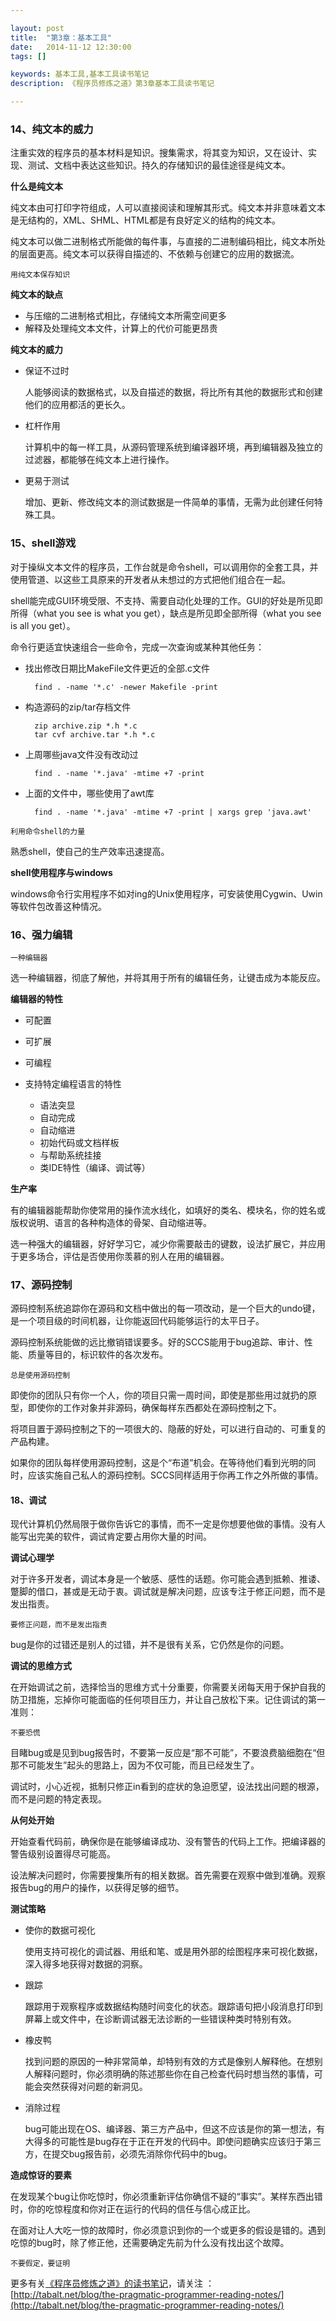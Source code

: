 ```yaml
---

layout: post
title:  "第3章：基本工具"
date:   2014-11-12 12:30:00
tags: []

keywords: 基本工具,基本工具读书笔记
description: 《程序员修炼之道》第3章基本工具读书笔记

---
```



### 14、纯文本的威力


注重实效的程序员的基本材料是知识。搜集需求，将其变为知识，又在设计、实现、测试、文档中表达这些知识。持久的存储知识的最佳途径是纯文本。

**什么是纯文本**

纯文本由可打印字符组成，人可以直接阅读和理解其形式。纯文本并非意味着文本是无结构的，XML、SHML、HTML都是有良好定义的结构的纯文本。

纯文本可以做二进制格式所能做的每件事，与直接的二进制编码相比，纯文本所处的层面更高。纯文本可以获得自描述的、不依赖与创建它的应用的数据流。


`用纯文本保存知识`

**纯文本的缺点**

* 与压缩的二进制格式相比，存储纯文本所需空间更多
* 解释及处理纯文本文件，计算上的代价可能更昂贵


**纯文本的威力**

* 保证不过时

	人能够阅读的数据格式，以及自描述的数据，将比所有其他的数据形式和创建他们的应用都活的更长久。

* 杠杆作用

	计算机中的每一样工具，从源码管理系统到编译器环境，再到编辑器及独立的过滤器，都能够在纯文本上进行操作。

* 更易于测试

	增加、更新、修改纯文本的测试数据是一件简单的事情，无需为此创建任何特殊工具。


### 15、shell游戏


对于操纵文本文件的程序员，工作台就是命令shell，可以调用你的全套工具，并使用管道、以这些工具原来的开发者从未想过的方式把他们组合在一起。

shell能完成GUI环境受限、不支持、需要自动化处理的工作。GUI的好处是所见即所得（what you see is what you get），缺点是所见即全部所得（what you see is all you get）。

命令行更适宜快速组合一些命令，完成一次查询或某种其他任务：

* 找出修改日期比MakeFile文件更近的全部.c文件

		find . -name '*.c' -newer Makefile -print

* 构造源码的zip/tar存档文件

		zip archive.zip *.h *.c
		tar cvf archive.tar *.h *.c

* 上周哪些java文件没有改动过

		find . -name '*.java' -mtime +7 -print

* 上面的文件中，哪些使用了awt库

		find . -name '*.java' -mtime +7 -print | xargs grep 'java.awt'


`利用命令shell的力量`

熟悉shell，使自己的生产效率迅速提高。


**shell使用程序与windows**

windows命令行实用程序不如对ing的Unix使用程序，可安装使用Cygwin、Uwin等软件包改善这种情况。



### 16、强力编辑

`一种编辑器`

选一种编辑器，彻底了解他，并将其用于所有的编辑任务，让键击成为本能反应。


**编辑器的特性**

* 可配置
* 可扩展
* 可编程
* 支持特定编程语言的特性
	
	* 语法突显
	* 自动完成
	* 自动缩进
	* 初始代码或文档样板
	* 与帮助系统挂接
	* 类IDE特性（编译、调试等）
	
	
**生产率**

有的编辑器能帮助你使常用的操作流水线化，如填好的类名、模块名，你的姓名或版权说明、语言的各种构造体的骨架、自动缩进等。

选一种强大的编辑器，好好学习它，减少你需要敲击的键数，设法扩展它，并应用于更多场合，评估是否使用你羡慕的别人在用的编辑器。


### 17、源码控制


源码控制系统追踪你在源码和文档中做出的每一项改动，是一个巨大的undo键，是一个项目级的时间机器，让你能返回代码能够运行的太平日子。

源码控制系统能做的远比撤销错误要多。好的SCCS能用于bug追踪、审计、性能、质量等目的，标识软件的各次发布。

`总是使用源码控制`

即使你的团队只有你一个人，你的项目只需一周时间，即使是那些用过就扔的原型，即使你的工作对象并非源码，确保每样东西都处在源码控制之下。

将项目置于源码控制之下的一项很大的、隐蔽的好处，可以进行自动的、可重复的产品构建。

如果你的团队每样使用源码控制，这是个“布道”机会。在等待他们看到光明的同时，应该实施自己私人的源码控制。SCCS同样适用于你再工作之外所做的事情。


#### 18、调试


现代计算机仍然局限于做你告诉它的事情，而不一定是你想要他做的事情。没有人能写出完美的软件，调试肯定要占用你大量的时间。


**调试心理学**

对于许多开发者，调试本身是一个敏感、感性的话题。你可能会遇到抵赖、推诿、蹩脚的借口，甚或是无动于衷。调试就是解决问题，应该专注于修正问题，而不是发出指责。

`要修正问题，而不是发出指责`

bug是你的过错还是别人的过错，并不是很有关系，它仍然是你的问题。


**调试的思维方式**

在开始调试之前，选择恰当的思维方式十分重要，你需要关闭每天用于保护自我的防卫措施，忘掉你可能面临的任何项目压力，并让自己放松下来。记住调试的第一准则：

`不要恐慌`

目睹bug或是见到bug报告时，不要第一反应是“那不可能”，不要浪费脑细胞在“但那不可能发生”起头的思路上，因为不仅可能，而且已经发生了。

调试时，小心近视，抵制只修正in看到的症状的急迫愿望，设法找出问题的根源，而不是问题的特定表现。


**从何处开始**

开始查看代码前，确保你是在能够编译成功、没有警告的代码上工作。把编译器的警告级别设置得尽可能高。

设法解决问题时，你需要搜集所有的相关数据。首先需要在观察中做到准确。观察报告bug的用户的操作，以获得足够的细节。


**测试策略**

* 使你的数据可视化

	使用支持可视化的调试器、用纸和笔、或是用外部的绘图程序来可视化数据，深入得多地获得对数据的洞察。

* 跟踪

	跟踪用于观察程序或数据结构随时间变化的状态。跟踪语句把小段消息打印到屏幕上或文件中，在诊断调试器无法诊断的一些错误种类时特别有效。

* 橡皮鸭

	找到问题的原因的一种非常简单，却特别有效的方式是像别人解释他。在想别人解释问题时，你必须明确的陈述那些你在自己检查代码时想当然的事情，可能会突然获得对问题的新洞见。

* 消除过程

	bug可能出现在OS、编译器、第三方产品中，但这不应该是你的第一想法，有大得多的可能性是bug存在于正在开发的代码中。即使问题确实应该归于第三方，在提交bug报告前，必须先消除你代码中的bug。
	
	
**造成惊讶的要素**

在发现某个bug让你吃惊时，你必须重新评估你确信不疑的“事实”。某样东西出错时，你的吃惊程度和你对正在运行的代码的信任与信心成正比。

在面对让人大吃一惊的故障时，你必须意识到你的一个或更多的假设是错的。遇到吃惊的bug时，除了修正他，还需要确定先前为什么没有找出这个故障。

`不要假定，要证明`










更多有关[《程序员修炼之道》的读书笔记](http://tabalt.net/blog/the-pragmatic-programmer-reading-notes/)，请关注 ：  
[http://tabalt.net/blog/the-pragmatic-programmer-reading-notes/](http://tabalt.net/blog/the-pragmatic-programmer-reading-notes/)